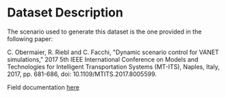 # Dataset Description
The scenario used to generate this dataset is the one provided in the following paper:

C. Obermaier, R. Riebl and C. Facchi, "Dynamic scenario control for VANET simulations," 2017 5th IEEE International Conference on Models and Technologies for Intelligent Transportation Systems (MT-ITS), Naples, Italy, 2017, pp. 681-686, doi: 10.1109/MTITS.2017.8005599.


Field documentation [here](https://www.etsi.org/deliver/etsi_en/302600_302699/30263702/01.04.01_60/en_30263702v010401p.pdf) 